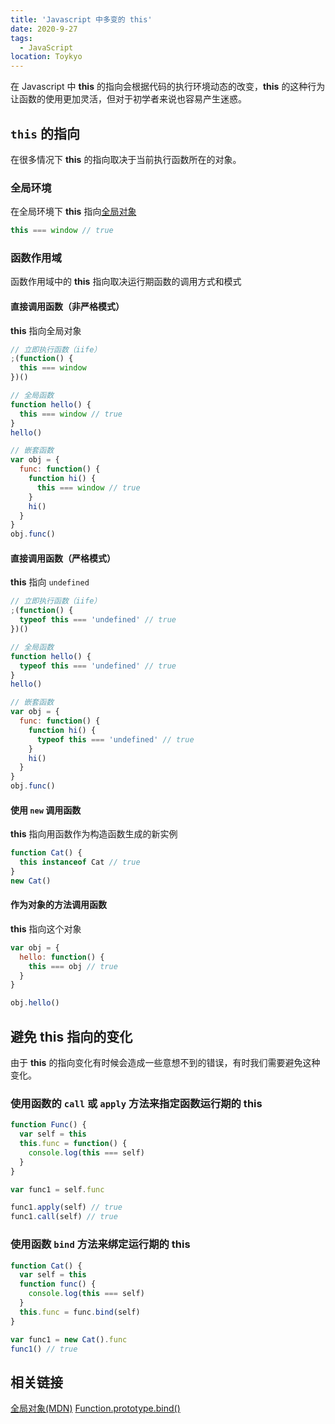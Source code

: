 ```yaml
---
title: 'Javascript 中多变的 this'
date: 2020-9-27
tags:
  - JavaScript
location: Toykyo
---
```


在 Javascript 中 **this** 的指向会根据代码的执行环境动态的改变，**this** 的这种行为让函数的使用更加灵活，但对于初学者来说也容易产生迷惑。

<!-- more -->

## `this` 的指向

在很多情况下 **this** 的指向取决于当前执行函数所在的对象。

### 全局环境

在全局环境下 **this** 指向[全局对象][1]

```javascript
this === window // true
```

### 函数作用域

函数作用域中的 **this** 指向取决运行期函数的调用方式和模式

#### 直接调用函数（非严格模式）

**this** 指向全局对象

```javascript
// 立即执行函数（iife）
;(function() {
  this === window
})()

// 全局函数
function hello() {
  this === window // true
}
hello()

// 嵌套函数
var obj = {
  func: function() {
    function hi() {
      this === window // true
    }
    hi()
  }
}
obj.func()
```

#### 直接调用函数（严格模式）

**this** 指向 `undefined`

```javascript
// 立即执行函数（iife）
;(function() {
  typeof this === 'undefined' // true
})()

// 全局函数
function hello() {
  typeof this === 'undefined' // true
}
hello()

// 嵌套函数
var obj = {
  func: function() {
    function hi() {
      typeof this === 'undefined' // true
    }
    hi()
  }
}
obj.func()
```

#### 使用 `new` 调用函数

**this** 指向用函数作为构造函数生成的新实例

```javascript
function Cat() {
  this instanceof Cat // true
}
new Cat()
```

#### 作为对象的方法调用函数

**this** 指向这个对象

```javascript
var obj = {
  hello: function() {
    this === obj // true
  }
}

obj.hello()
```

## 避免 **this** 指向的变化

由于 **this** 的指向变化有时候会造成一些意想不到的错误，有时我们需要避免这种变化。

### 使用函数的 `call` 或 `apply` 方法来指定函数运行期的 **this**

```javascript
function Func() {
  var self = this
  this.func = function() {
    console.log(this === self)
  }
}

var func1 = self.func

func1.apply(self) // true
func1.call(self) // true
```

### 使用函数 `bind` 方法来绑定运行期的 **this**

```javascript
function Cat() {
  var self = this
  function func() {
    console.log(this === self)
  }
  this.func = func.bind(self)
}

var func1 = new Cat().func
func1() // true
```

## 相关链接

[全局对象(MDN)][1]
[Function.prototype.bind()](https://developer.mozilla.org/en-US/docs/Web/JavaScript/Reference/Global_objects/Function/bind)

[1]: https://developer.mozilla.org/en-US/docs/Glossary/Global_object
